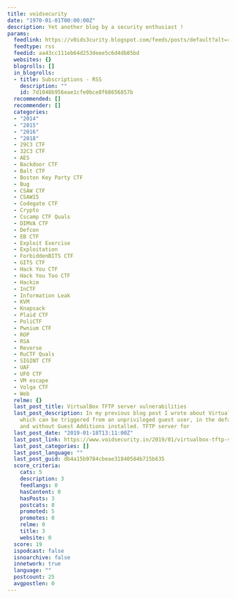 ```yaml
---
title: voidsecurity
date: "1970-01-01T00:00:00Z"
description: Yet another blog by a security enthusiast !
params:
  feedlink: https://v0ids3curity.blogspot.com/feeds/posts/default?alt=rss
  feedtype: rss
  feedid: aa43cc111eb64d253deee5c6d4db85bd
  websites: {}
  blogrolls: []
  in_blogrolls:
  - title: Subscriptions - RSS
    description: ""
    id: 7d1048b956eae1cfe0bce8f68656857b
  recommended: []
  recommender: []
  categories:
  - "2014"
  - "2015"
  - "2016"
  - "2018"
  - 29C3 CTF
  - 32C3 CTF
  - AES
  - Backdoor CTF
  - Balt CTF
  - Boston Key Party CTF
  - Bug
  - CSAW CTF
  - CSAW15
  - Codegate CTF
  - Crypto
  - Cscamp CTF Quals
  - DIMVA CTF
  - Defcon
  - EB CTF
  - Exploit Exercise
  - Exploitation
  - ForbiddenBITS CTF
  - GITS CTF
  - Hack You CTF
  - Hack You Too CTF
  - Hackim
  - InCTF
  - Information Leak
  - KVM
  - Knapsack
  - Plaid CTF
  - PoliCTF
  - Pwnium CTF
  - ROP
  - RSA
  - Reverse
  - RuCTF Quals
  - SIGINT CTF
  - UAF
  - UFO CTF
  - VM escape
  - Volga CTF
  - Web
  relme: {}
  last_post_title: VirtualBox TFTP server vulnerabilities
  last_post_description: In my previous blog post I wrote about VirtualBox DHCP bugs
    which can be triggered from an unprivileged guest user, in the default configuration
    and without Guest Additions installed. TFTP server for
  last_post_date: "2019-01-18T13:11:00Z"
  last_post_link: https://www.voidsecurity.in/2019/01/virtualbox-tftp-server-pxe-boot.html
  last_post_categories: []
  last_post_language: ""
  last_post_guid: db4a15b9784cbeae31840584b715b635
  score_criteria:
    cats: 5
    description: 3
    feedlangs: 0
    hasContent: 0
    hasPosts: 3
    postcats: 0
    promoted: 5
    promotes: 0
    relme: 0
    title: 3
    website: 0
  score: 19
  ispodcast: false
  isnoarchive: false
  innetwork: true
  language: ""
  postcount: 25
  avgpostlen: 0
---
```

